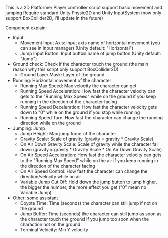 This is a 2D Platformer Player controller script support basic movement and jumping
Require standard Unity Physic2D and Unity InputSystem (now only support BoxCollider2D, I'll update in the future)

Component explain:
* Input:
  - Movement Input Axis: Input axis name of horizontal movement (you can see in Input manager) (Unity default: "Horizontal")
  - Jump Input Button: Input button name of jump button (Unity default: "Jump")
* Ground check: Check if the character touch the ground (the main reason why this script only support BoxCollider2D)
  - Ground Layer Mask: Layer of the ground
* Running: Horizontal movement of the character
  - Running Max Speed: Max velocity the character can get
  - Running Speed Acceleration: How fast the character velocity can gets to the "Running Max Speed" while on the ground if you keep running in the direction of the character facing
  - Running Speed Deceleration: How fast the character velocity gets down to "0" while on the ground if you stop while running
  - Running Speed Turn: How fast the character can change the running direction while on the ground
* Jumping: Jump
  - Jump Height: Max jump force of the character
  - Gravity Scale: Scale of gravity (gravity = gravity * Gravity Scale)
  - On Air Down Gravity Scale: Scale of gravity while the character fall down (gravity = gravity * Gravity Scale * On Air Down Gravity Scale)
  - On Air Speed Acceleration: How fast the character velocity can gets to the "Running Max Speed" while on the air if you keep running in the direction of the character facing
  - On Air Speed Control: How fast the character can change the direction/velocity while on air
  - Variable Jump Cut Off: Hold down the jump button to jump higher, the bigger the number, the more effect you get ("0" mean no Variable Jump)
* Other: some assistant
  - Coyote Time: Time (seconds) the character can still jump if not on the ground
  - Jump Buffer: Time (seconds) the character can still jump as soon as the character touch the ground if you jump too soon when the charaction not on the ground
  - Terminal Velocity: Min Y velocity 
  
